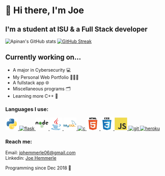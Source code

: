 # 👋 Hi there, I'm Joe

## I'm a student at ISU & a Full Stack developer

![Apinan's GitHub stats](https://github-readme-stats.vercel.app/api?username=joeschmoe-dev&show_icons=true&theme=great-gatsby&border_radius=12&bg_color=135,222223,000000&hide_border=true)
[![GitHub Streak](https://github-readme-streak-stats.herokuapp.com/?user=joeschmoe-dev&hide_border=true)](https://git.io/streak-stats)

## Currently working on...

-   A major in Cybersecurity 💻
-   My Personal Web Portfolio 👨🏾‍💻
-   A fullstack app 🌐
-   Miscellaneous programs 🗂️
-   Learning more C++ 📖




<h3 align="left">Languages I use:</h3>

<p align="left"> 
  
  <a href="https://www.python.org" target="_blank">
    <img src="https://raw.githubusercontent.com/devicons/devicon/master/icons/python/python-original.svg" alt="python" width="40" height="40"/>
  </a>

  <a href="https://flask.palletsprojects.com/" target="_blank"> 
    <img src="https://flask.palletsprojects.com/en/3.0.x/_static/shortcut-icon.png" alt="flask" width="40" height="40"/>
  </a>

  <a href="https://nodejs.org" target="_blank">
    <img src="https://raw.githubusercontent.com/devicons/devicon/master/icons/nodejs/nodejs-original-wordmark.svg" alt="nodejs" width="40" height="40"/>
  </a>

  <a href="https://www.java.com" target="_blank">
    <img src="https://raw.githubusercontent.com/devicons/devicon/master/icons/java/java-original.svg" alt="java" width="40" height="40"/>
  </a>

  <a href="https://www.mysql.com/" target="_blank">
    <img src="https://raw.githubusercontent.com/devicons/devicon/master/icons/mysql/mysql-original-wordmark.svg" alt="mysql" width="40" height="40"/>
  </a>
  
  <a href="https://cplusplus.com" target="_blank"> 
    <img src="https://commons.wikimedia.org/wiki/File:ISO_C%2B%2B_Logo.svg" alt="c" width="40" height="40"/> 
  </a>

  <a href="https://www.w3.org/html/" target="_blank">
    <img src="https://raw.githubusercontent.com/devicons/devicon/master/icons/html5/html5-original-wordmark.svg" alt="html5" width="40" height="40"/>
  </a>

  <a href="https://www.w3schools.com/css/" target="_blank">
    <img src="https://raw.githubusercontent.com/devicons/devicon/master/icons/css3/css3-original-wordmark.svg" alt="css3" width="40" height="40"/> 
  </a> 
  
  <a href="https://developer.mozilla.org/en-US/docs/Web/JavaScript" target="_blank">
    <img src="https://raw.githubusercontent.com/devicons/devicon/master/icons/javascript/javascript-original.svg" alt="javascript" width="40" height="40"/>
  </a>
  
  <a href="https://git-scm.com/" target="_blank">
    <img src="https://www.vectorlogo.zone/logos/git-scm/git-scm-icon.svg" alt="git" width="40" height="40"/>
  </a>
  
  <a href="https://heroku.com" target="_blank">
    <img src="https://www.vectorlogo.zone/logos/heroku/heroku-icon.svg" alt="heroku" width="40" height="40"/>
  </a>

</p>



### Reach me:

Email: [jphemmerle06@gmail.com](mailto:jphemmerle06@gmail.com) <br />
Linkedin: [Joe Hemmerle](https://www.linkedin.com/in/joe-hemmerle-a22527298/) <br />
<!--
Website: coming soon <br />
-->


Programming since Dec 2018 📅
